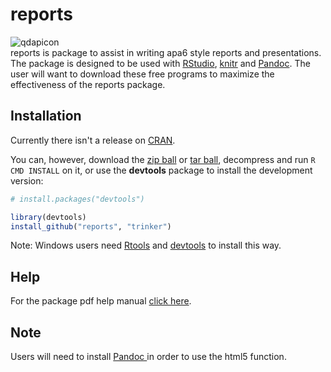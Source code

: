 reports
=======
![qdapicon](https://dl.dropbox.com/u/61803503/reports.png)   
reports is package to assist in writing apa6 style reports and presentations.  The package is designed to be used with [RStudio](http://www.rstudio.com/), [knitr](http://yihui.name/knitr/) and [Pandoc](http://johnmacfarlane.net/pandoc/).  The user will want to download these free programs to maximize the effectiveness of the reports package.

## Installation

Currently there isn't a release on [CRAN](http://cran.r-project.org/).


You can, however, download the [zip ball](https://github.com/trinker/reports/zipball/master) or [tar ball](https://github.com/trinker/reports/tarball/master), decompress and run `R CMD INSTALL` on it, or use the **devtools** package to install the development version:

```r
# install.packages("devtools")

library(devtools)
install_github("reports", "trinker")
```

Note: Windows users need [Rtools](http://www.murdoch-sutherland.com/Rtools/) and [devtools](http://CRAN.R-project.org/package=devtools) to install this way.

## Help

For the package pdf help manual [click here](https://dl.dropbox.com/u/61803503/reports.pdf).

## Note

Users will need to install [Pandoc ](http://johnmacfarlane.net/pandoc/) in order to use the html5 function.

